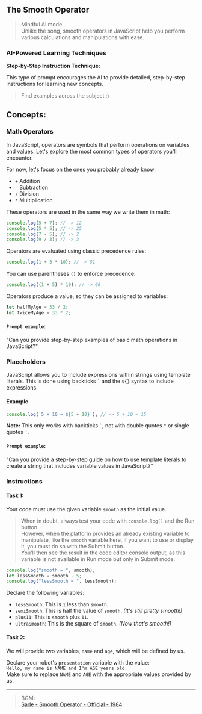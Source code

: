 ## The Smooth Operator

> Mindful AI mode  
> Unlike the song, smooth operators in JavaScript help you perform various calculations and manipulations with ease.

### AI-Powered Learning Techniques

**Step-by-Step Instruction Technique:**

This type of prompt encourages the AI to provide detailed, step-by-step instructions for learning new concepts.

> Find examples across the subject :)

## Concepts:

### Math Operators

In JavaScript, operators are symbols that perform operations on variables and values. Let's explore the most common types of operators you'll encounter.

For now, let's focus on the ones you probably already know:

- `+` Addition
- `-` Subtraction
- `/` Division
- `*` Multiplication

These operators are used in the same way we write them in math:

```js
console.log(5 + 7); // -> 12
console.log(5 * 5); // -> 25
console.log(7 - 5); // -> 2
console.log(9 / 3); // -> 3
```

Operators are evaluated using classic precedence rules:

```js
console.log(1 + 5 * 10); // -> 51
```

You can use parentheses `()` to enforce precedence:

```js
console.log((1 + 5) * 10); // -> 60
```

Operators produce a value, so they can be assigned to variables:

```js
let halfMyAge = 33 / 2;
let twiceMyAge = 33 * 2;
```

#### **`Prompt example`**:

"Can you provide step-by-step examples of basic math operations in JavaScript?"

### Placeholders

JavaScript allows you to include expressions within strings using template literals. This is done using backticks `` ` `` and the `${}` syntax to include expressions.

#### Example

```js
console.log(`5 + 10 = ${5 + 10}`); // -> 5 + 10 = 15
```

**Note:** This only works with backticks `` ` ``, not with double quotes `"` or single quotes `'`.

#### **`Prompt example`**:

"Can you provide a step-by-step guide on how to use template literals to create a string that includes variable values in JavaScript?"

### Instructions

#### Task 1:

Your code must use the given variable `smooth` as the initial value.

> When in doubt, always test your code with `console.log()` and the Run button.  
> However, when the platform provides an already existing variable to manipulate, like the `smooth` variable here, if you want to use or display it, you must do so with the Submit button.  
> You'll then see the result in the code editor console output, as this variable is not available in Run mode but only in Submit mode.

```js
console.log("smooth = ", smooth);
let lessSmooth = smooth - 5;
console.log("lessSmooth = ", lessSmooth);
```

Declare the following variables:

- `lessSmooth`: This is `1` less than `smooth`.
- `semiSmooth`: This is half the value of `smooth`. _(It's still pretty smooth!)_
- `plus11`: This is `smooth` plus `11`.
- `ultraSmooth`: This is the square of `smooth`. _(Now that's smooth!)_

#### Task 2:

We will provide two variables, `name` and `age`, which will be defined by us.

Declare your robot's `presentation` variable with the value:  
`Hello, my name is NAME and I'm AGE years old.`  
Make sure to replace `NAME` and `AGE` with the appropriate values provided by us.

---

> BGM:  
> [Sade - Smooth Operator - Official - 1984](https://www.youtube.com/watch?v=4TYv2PhG89A)
